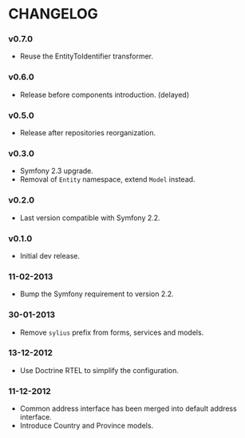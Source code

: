CHANGELOG
=========

### v0.7.0

* Reuse the EntityToIdentifier transformer.

### v0.6.0

* Release before components introduction. (delayed)

### v0.5.0

* Release after repositories reorganization.

### v0.3.0

* Symfony 2.3 upgrade.
* Removal of ``Entity`` namespace, extend ``Model`` instead.

### v0.2.0

* Last version compatible with Symfony 2.2.

### v0.1.0

* Initial dev release.

### 11-02-2013

* Bump the Symfony requirement to version 2.2.

### 30-01-2013

* Remove ``sylius`` prefix from forms, services and models.

### 13-12-2012

* Use Doctrine RTEL to simplify the configuration.

### 11-12-2012

* Common address interface has been merged into default address interface.
* Introduce Country and Province models.
